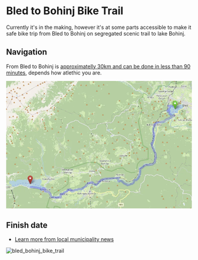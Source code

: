 # Bled to Bohinj Bike Trail

Currently it's in the making, however it's at some parts accessible to make it safe bike trip from Bled to Bohinj on segregated scenic trail to lake Bohinj. 

Navigation
---
From Bled to Bohinj is [approximatelly 30km and can be done in less than 90 minutes](https://www.openstreetmap.org/directions?engine=graphhopper_bicycle&route=46.3639%2C14.0938%3B46.2823%2C13.8645#map=12/46.3040/14.0137), depends how atlethic you are.

![bled_bohinj_bike_trail_osm](pics/bled_bohinj_bike_openstreetmap.png.webp)


Finish date
---
- [Learn more from local municipality news](https://obcina.bohinj.si/objava/114703)

![bled_bohinj_bike_trail](pics/bled_bohinj_bike_trail.jpg)